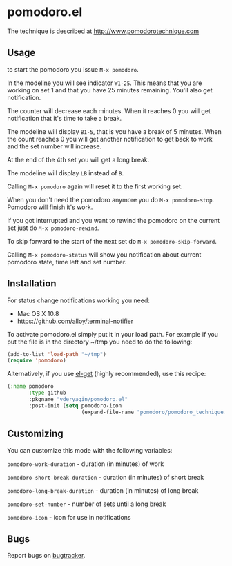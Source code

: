 # pomodoro.el #

The technique is described at http://www.pomodorotechnique.com

## Usage ##

to start the pomodoro you issue `M-x pomodoro`.

In the modeline you will see indicator `W1-25`. This means that you are
working on set 1 and that you have 25 minutes remaining. You'll also get
notification.

The counter will decrease each minutes. When it reaches 0 you will get
notification that it's time to take a break.

The modeline will display `B1-5`, that is you have a break of 5 minutes. When
the count reaches 0 you will get another notification to get back to work and
the set number will increase.

At the end of the 4th set you will get a long break.

The modeline will display `LB` instead of `B`.

Calling `M-x pomodoro` again will reset it to the first working set.

When you don't need the pomodoro anymore you do `M-x pomodoro-stop`. Pomodoro
will finish it's work.

If you got interrupted and you want to rewind the pomodoro on the current set
just do `M-x pomodoro-rewind`.

To skip forward to the start of the next set do `M-x pomodoro-skip-forward`.

Calling `M-x pomodoro-status` will show you notification about current
pomodoro state, time left and set number.

## Installation ##

For status change notifications working you need:

* Mac OS X 10.8
* https://github.com/alloy/terminal-notifier

To activate pomodoro.el simply put it in your load path. For example if you
put the file is in the directory ~/tmp you need to do the following:

``` lisp
(add-to-list 'load-path "~/tmp")
(require 'pomodoro)
```

Alternatively, if you use [el-get](https://github.com/dimitri/el-get) (highly
recommended), use this recipe:

``` lisp
(:name pomodoro
       :type github
       :pkgname "vderyagin/pomodoro.el"
       :post-init (setq pomodoro-icon
                        (expand-file-name "pomodoro/pomodoro_technique.png" el-get-dir)))
```

## Customizing ##

You can customize this mode with the following variables:

`pomodoro-work-duration` - duration (in minutes) of work

`pomodoro-short-break-duration` - duration (in minutes) of short break

`pomodoro-long-break-duration` - duration (in minutes) of long break

`pomodoro-set-number` - number of sets until a long break

`pomodoro-icon` - icon for use in notifications

## Bugs ##

Report bugs on [bugtracker](https://github.com/vderyagin/pomodoro.el/issues).
